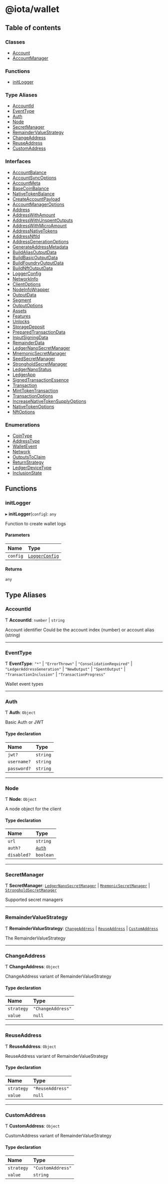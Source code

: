 # @iota/wallet

## Table of contents

### Classes

- [Account](classes/Account.md)
- [AccountManager](classes/AccountManager.md)

### Functions

- [initLogger](api_ref.md#initlogger)

### Type Aliases

- [AccountId](api_ref.md#accountid)
- [EventType](api_ref.md#eventtype)
- [Auth](api_ref.md#auth)
- [Node](api_ref.md#node)
- [SecretManager](api_ref.md#secretmanager)
- [RemainderValueStrategy](api_ref.md#remaindervaluestrategy)
- [ChangeAddress](api_ref.md#changeaddress)
- [ReuseAddress](api_ref.md#reuseaddress)
- [CustomAddress](api_ref.md#customaddress)

### Interfaces

- [AccountBalance](interfaces/AccountBalance.md)
- [AccountSyncOptions](interfaces/AccountSyncOptions.md)
- [AccountMeta](interfaces/AccountMeta.md)
- [BaseCoinBalance](interfaces/BaseCoinBalance.md)
- [NativeTokenBalance](interfaces/NativeTokenBalance.md)
- [CreateAccountPayload](interfaces/CreateAccountPayload.md)
- [AccountManagerOptions](interfaces/AccountManagerOptions.md)
- [Address](interfaces/Address.md)
- [AddressWithAmount](interfaces/AddressWithAmount.md)
- [AddressWithUnspentOutputs](interfaces/AddressWithUnspentOutputs.md)
- [AddressWithMicroAmount](interfaces/AddressWithMicroAmount.md)
- [AddressNativeTokens](interfaces/AddressNativeTokens.md)
- [AddressNftId](interfaces/AddressNftId.md)
- [AddressGenerationOptions](interfaces/AddressGenerationOptions.md)
- [GenerateAddressMetadata](interfaces/GenerateAddressMetadata.md)
- [BuildAliasOutputData](interfaces/BuildAliasOutputData.md)
- [BuildBasicOutputData](interfaces/BuildBasicOutputData.md)
- [BuildFoundryOutputData](interfaces/BuildFoundryOutputData.md)
- [BuildNftOutputData](interfaces/BuildNftOutputData.md)
- [LoggerConfig](interfaces/LoggerConfig.md)
- [NetworkInfo](interfaces/NetworkInfo.md)
- [ClientOptions](interfaces/ClientOptions.md)
- [NodeInfoWrapper](interfaces/NodeInfoWrapper.md)
- [OutputData](interfaces/OutputData.md)
- [Segment](interfaces/Segment.md)
- [OutputOptions](interfaces/OutputOptions.md)
- [Assets](interfaces/Assets.md)
- [Features](interfaces/Features.md)
- [Unlocks](interfaces/Unlocks.md)
- [StorageDeposit](interfaces/StorageDeposit.md)
- [PreparedTransactionData](interfaces/PreparedTransactionData.md)
- [InputSigningData](interfaces/InputSigningData.md)
- [RemainderData](interfaces/RemainderData.md)
- [LedgerNanoSecretManager](interfaces/LedgerNanoSecretManager.md)
- [MnemonicSecretManager](interfaces/MnemonicSecretManager.md)
- [SeedSecretManager](interfaces/SeedSecretManager.md)
- [StrongholdSecretManager](interfaces/StrongholdSecretManager.md)
- [LedgerNanoStatus](interfaces/LedgerNanoStatus.md)
- [LedgerApp](interfaces/LedgerApp.md)
- [SignedTransactionEssence](interfaces/SignedTransactionEssence.md)
- [Transaction](interfaces/Transaction.md)
- [MintTokenTransaction](interfaces/MintTokenTransaction.md)
- [TransactionOptions](interfaces/TransactionOptions.md)
- [IncreaseNativeTokenSupplyOptions](interfaces/IncreaseNativeTokenSupplyOptions.md)
- [NativeTokenOptions](interfaces/NativeTokenOptions.md)
- [NftOptions](interfaces/NftOptions.md)

### Enumerations

- [CoinType](enums/CoinType.md)
- [AddressType](enums/AddressType.md)
- [WalletEvent](enums/WalletEvent.md)
- [Network](enums/Network.md)
- [OutputsToClaim](enums/OutputsToClaim.md)
- [ReturnStrategy](enums/ReturnStrategy.md)
- [LedgerDeviceType](enums/LedgerDeviceType.md)
- [InclusionState](enums/InclusionState.md)

## Functions

### initLogger

▸ **initLogger**(`config`): `any`

Function to create wallet logs

#### Parameters

| Name | Type |
| :------ | :------ |
| `config` | [`LoggerConfig`](interfaces/LoggerConfig.md) |

#### Returns

`any`

## Type Aliases

### AccountId

Ƭ **AccountId**: `number` \| `string`

Account identifier
Could be the account index (number) or account alias (string)

___

### EventType

Ƭ **EventType**: ``"*"`` \| ``"ErrorThrown"`` \| ``"ConsolidationRequired"`` \| ``"LedgerAddressGeneration"`` \| ``"NewOutput"`` \| ``"SpentOutput"`` \| ``"TransactionInclusion"`` \| ``"TransactionProgress"``

Wallet event types

___

### Auth

Ƭ **Auth**: `Object`

Basic Auth or JWT

#### Type declaration

| Name | Type |
| :------ | :------ |
| `jwt?` | `string` |
| `username?` | `string` |
| `password?` | `string` |

___

### Node

Ƭ **Node**: `Object`

A node object for the client

#### Type declaration

| Name | Type |
| :------ | :------ |
| `url` | `string` |
| `auth?` | [`Auth`](api_ref.md#auth) |
| `disabled?` | `boolean` |

___

### SecretManager

Ƭ **SecretManager**: [`LedgerNanoSecretManager`](interfaces/LedgerNanoSecretManager.md) \| [`MnemonicSecretManager`](interfaces/MnemonicSecretManager.md) \| [`StrongholdSecretManager`](interfaces/StrongholdSecretManager.md)

Supported secret managers

___

### RemainderValueStrategy

Ƭ **RemainderValueStrategy**: [`ChangeAddress`](api_ref.md#changeaddress) \| [`ReuseAddress`](api_ref.md#reuseaddress) \| [`CustomAddress`](api_ref.md#customaddress)

The RemainderValueStrategy

___

### ChangeAddress

Ƭ **ChangeAddress**: `Object`

ChangeAddress variant of RemainderValueStrategy

#### Type declaration

| Name | Type |
| :------ | :------ |
| `strategy` | ``"ChangeAddress"`` |
| `value` | ``null`` |

___

### ReuseAddress

Ƭ **ReuseAddress**: `Object`

ReuseAddress variant of RemainderValueStrategy

#### Type declaration

| Name | Type |
| :------ | :------ |
| `strategy` | ``"ReuseAddress"`` |
| `value` | ``null`` |

___

### CustomAddress

Ƭ **CustomAddress**: `Object`

CustomAddress variant of RemainderValueStrategy

#### Type declaration

| Name | Type |
| :------ | :------ |
| `strategy` | ``"CustomAddress"`` |
| `value` | `string` |
